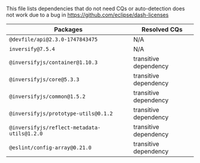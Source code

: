This file lists dependencies that do not need CQs or auto-detection does not work due to a bug in https://github.com/eclipse/dash-licenses

| Packages | Resolved CQs |
| --- | --- |
| `@devfile/api@2.3.0-1747843475` | N/A |
| `inversify@7.5.4` | N/A |
| `@inversifyjs/container@1.10.3` | transitive dependency |
| `@inversifyjs/core@5.3.3` | transitive dependency |
| `@inversifyjs/common@1.5.2` | transitive dependency |
| `@inversifyjs/prototype-utils@0.1.2` | transitive dependency |
| `@inversifyjs/reflect-metadata-utils@1.2.0` | transitive dependency |
| `@eslint/config-array@0.21.0` | transitive dependency |
